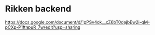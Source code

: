 # Rikken backend
https://docs.google.com/document/d/1pPSv4ok__xZ6bT0dejbEw2i-qM-pCXp-P1ftnpuR_7w/edit?usp=sharing
